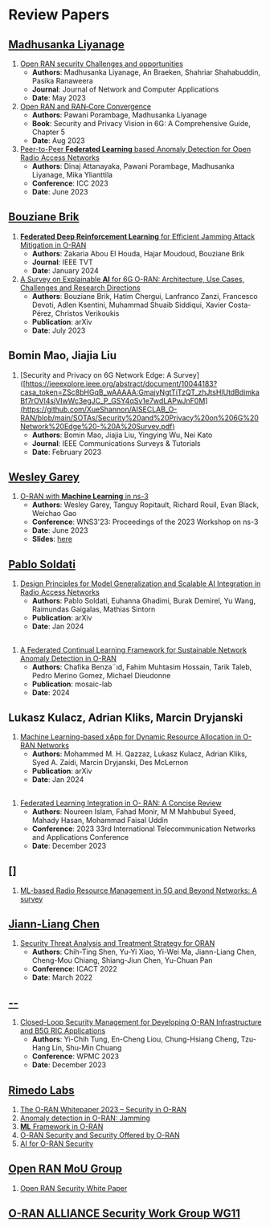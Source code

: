 # Review Papers
## [Madhusanka Liyanage](https://people.ucd.ie/madhusanka)
1. [Open RAN security Challenges and opportunities](https://github.com/XueShannon/AISECLAB_O-RAN/blob/main/SOTAs/Open%20RAN%20security%20Challenges%20and%20opportunities.pdf)
   - **Authors**: Madhusanka Liyanage, An Braeken, Shahriar Shahabuddin, Pasika Ranaweera
   - **Journal**: Journal of Network and Computer Applications
   - **Date**: May 2023
2. [Open RAN and RAN‐Core Convergence](https://ieeexplore.ieee.org/document/10201339)
   - **Authors**: Pawani Porambage, Madhusanka Liyanage
   - **Book**: Security and Privacy Vision in 6G: A Comprehensive Guide, Chapter 5
   - **Date**: Aug 2023
3. [Peer-to-Peer **Federated Learning** based Anomaly Detection for Open Radio Access Networks](https://github.com/XueShannon/AISECLAB_O-RAN/blob/main/SOTAs/Peer-to-Peer%20Federated%20Learning%20based%20Anomaly%20Detection%20for%20Open%20Radio%20Access%20Networks.pdf)
   - **Authors**: Dinaj Attanayaka, Pawani Porambage, Madhusanka Liyanage, Mika Ylianttila
   - **Conference**: ICC 2023
   - **Date**: June 2023
     
## [Bouziane Brik](https://scholar.google.fr/citations?user=c3EPy9sAAAAJ&hl=fr)
1. [**Federated Deep Reinforcement Learning** for Efficient Jamming Attack Mitigation in O-RAN](https://github.com/XueShannon/AISECLAB_O-RAN/blob/main/SOTAs/Federated%20Deep%20Reinforcement%20Learning%20for%20Efficient%20Jamming%20Attack%20Mitigation%20in%20O-RAN.pdf)
   - **Authors**: Zakaria Abou El Houda, Hajar Moudoud, Bouziane Brik
   - **Journal**: IEEE TVT
   - **Date**: January 2024
2. [A Survey on Explainable **AI** for 6G O-RAN: Architecture, Use Cases, Challenges and Research Directions](https://github.com/XueShannon/AISECLAB_O-RAN/blob/main/SOTAs/A%20Survey%20on%20Explainable%20AI%20for%206G%20O-RAN%20-%20Architecture%2C%20Use%20Cases%2C%20Challenges%20and%20Research%20Directions.pdf)
   - **Authors**: Bouziane Brik, Hatim Chergui, Lanfranco Zanzi, Francesco Devoti, Adlen Ksentini, Muhammad Shuaib Siddiqui, Xavier Costa-Pérez, Christos Verikoukis
   - **Publication**: arXiv
   - **Date**: July 2023

## Bomin Mao, Jiajia Liu
1. [Security and Privacy on 6G Network Edge: A Survey]([https://ieeexplore.ieee.org/abstract/document/10044183?casa_token=ZSc8bHGqB_wAAAAA:GmajyNgtTiTzQT_zhJtsHlUtdBdimkaBf7rOVl4sjVIwWc3egJC_P_GSY4qSv1e7wdLAPwJnF0M](https://github.com/XueShannon/AISECLAB_O-RAN/blob/main/SOTAs/Security%20and%20Privacy%20on%206G%20Network%20Edge%20-%20A%20Survey.pdf)
   - **Authors**: Bomin Mao, Jiajia Liu, Yingying Wu, Nei Kato
   - **Journal**:  IEEE Communications Surveys & Tutorials
   - **Date**: February 2023
     
## [Wesley Garey](https://www.nist.gov/people/wesley-garey)
1. [O-RAN with **Machine Learning** in ns-3](https://github.com/XueShannon/AISECLAB_O-RAN/blob/main/SOTAs/O-RAN%20with%20Machine%20Learning%20in%20ns-3.pdf)
   - **Authors**: Wesley Garey, Tanguy Ropitault, Richard Rouil, Evan Black, Weichao Gao
   - **Conference**: WNS3'23: Proceedings of the 2023 Workshop on ns-3
   - **Date**: June 2023
   - **Slides**: [here](https://github.com/XueShannon/AISECLAB_O-RAN/blob/main/SOTAs/O-RAN%20with%20Machine%20Learning%20in%20ns-3%20slides.pdf)

## [Pablo Soldati](https://scholar.google.com/citations?user=IsTOr8kAAAAJ&hl=en&oi=sra)
1. [Design Principles for Model Generalization and Scalable AI Integration in Radio Access Networks](https://github.com/XueShannon/AISECLAB_O-RAN/blob/main/SOTAs/Design%20Principles%20for%20Model%20Generalization%20and%20Scalable%20AI%20Integration%20in%20Radio%20Access%20Networks.pdf)
   - **Authors**: Pablo Soldati, Euhanna Ghadimi, Burak Demirel, Yu Wang, Raimundas Gaigalas, Mathias Sintorn
   - **Publication**: arXiv
   - **Date**: Jan 2024
     
## []()
1. [A Federated Continual Learning Framework for Sustainable Network Anomaly Detection in O-RAN](https://github.com/XueShannon/AISECLAB_O-RAN/blob/main/SOTAs/A%20Federated%20Continual%20Learning%20Framework%20for%20Sustainable%20Network%20Anomaly%20Detection%20in%20O-RAN.pdf)
   - **Authors**: Chafika Benza¨ıd, Fahim Muhtasim Hossain, Tarik Taleb, Pedro Merino Gomez, Michael Dieudonne
   - **Publication**: mosaic-lab
   - **Date**: 2024

## Lukasz Kulacz, Adrian Kliks, Marcin Dryjanski
1. [Machine Learning-based xApp for Dynamic Resource Allocation in O-RAN Networks](https://github.com/XueShannon/AISECLAB_O-RAN/blob/main/SOTAs/Machine%20Learning-based%20xApp%20for%20Dynamic%20Resource%20Allocation%20in%20O-RAN%20Networks.pdf)
   - **Authors**: Mohammed M. H. Qazzaz, Lukasz Kulacz, Adrian Kliks, Syed A. Zaidi, Marcin Dryjanski, Des McLernon
   - **Publication**: arXiv
   - **Date**: Jan 2024
     
## []()
1. [Federated Learning Integration in O- RAN: A Concise Review](https://github.com/XueShannon/AISECLAB_O-RAN/blob/main/SOTAs/Federated%20Learning%20Integration%20in%20O-%20RAN%20-%20A%20Concise%20Review.pdf)
   - **Authors**: Noureen Islam, Fahad Monir, M M Mahbubul Syeed, Mahady Hasan, Mohammad Faisal Uddin
   - **Conference**: 2023 33rd International Telecommunication Networks and Applications Conference
   - **Date**: December 2023
   
## []
1. [ML-based Radio Resource Management in 5G and Beyond Networks: A survey](https://github.com/XueShannon/AISECLAB_O-RAN/blob/main/SOTAs/ML-based%20Radio%20Resource%20Management%20in%205G%20and%20Beyond%20Networks%20-%20A%20survey.pdf)

   
## [Jiann-Liang Chen](https://dblp.org/pid/01/3133.html)
1. [Security Threat Analysis and Treatment Strategy for ORAN](https://github.com/XueShannon/AISECLAB_O-RAN/blob/main/SOTAs/Security%20Threat%20Analysis%20and%20Treatment%20Strategy%20for%20ORAN.pdf)
   - **Authors**: Chih-Ting Shen, Yu-Yi Xiao, Yi-Wei Ma, Jiann-Liang Chen, Cheng-Mou Chiang, Shiang-Jiun Chen, Yu-Chuan Pan
   - **Conference**: ICACT 2022
   - **Date**: March 2022
     
## [--]()
1. [Closed-Loop Security Management for Developing O-RAN Infrastructure and B5G RIC Applications](https://ieeexplore.ieee.org/abstract/document/10338980)
   - **Authors**: Yi-Chih Tung, En-Cheng Liou, Chung-Hsiang Cheng, Tzu-Hang Lin, Shu-Min Chuang
   - **Conference**: WPMC 2023
   - **Date**: December 2023
     
## [Rimedo Labs](https://rimedolabs.com/o-ran/)
1. [The O-RAN Whitepaper 2023 – Security in O-RAN](https://rimedolabs.com/blog/the-oran-whitepaper-2023-security-in-o-ran/)
2. [Anomaly detection in O-RAN: Jamming](https://rimedolabs.com/blog/anomaly-detection-in-o-ran-jamming/)
3. [**ML** Framework in O-RAN](https://rimedolabs.com/blog/ml-framework-in-o-ran/)
4. [O-RAN Security and Security Offered by O-RAN](https://rimedolabs.com/blog/o-ran-security-updates/)
5. [AI for O-RAN Security](https://rimedolabs.com/blog/ai-for-oran-security/)


## [Open RAN MoU Group](https://telecominfraproject.com/openran-mou-group/)
1. [Open RAN Security White Paper](https://github.com/XueShannon/AISECLAB_O-RAN/blob/main/SOTAs/Open%20RAN%20Security%20White%20Paper.pdf)


## [O-RAN ALLIANCE Security Work Group WG11](https://orandownloadsweb.azurewebsites.net/specifications)

